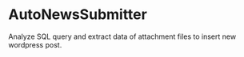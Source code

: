# AutoNewsSubmitter
Analyze SQL query and extract data of attachment files to insert new wordpress post.
